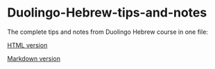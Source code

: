 # Duolingo-Hebrew-tips-and-notes
The complete tips and notes from Duolingo Hebrew course in one file:

[HTML version](https://userscript17.github.io/Duolingo-Hebrew-tips-and-notes/index.html)

[Markdown version](/hebrew-tips-and-notes.md)
